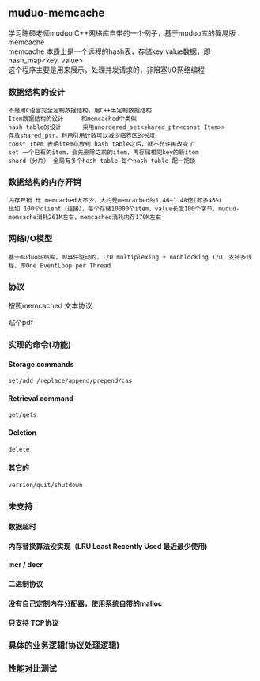 ## muduo-memcache

学习陈硕老师muduo C++网络库自带的一个例子，基于muduo库的简易版memcache   
memcache 本质上是一个远程的hash表，存储key value数据，即 hash_map<key, value>  
这个程序主要是用来展示，处理并发请求的，非阻塞I/O网络编程 

### 数据结构的设计
    不是用C语言完全定制数据结构，用C++半定制数据结构  
    Item数据结构的设计     和memcached中类似  
    hash table的设计      采用unordered_set<shared_ptr<const Item>>  
    存放shared_ptr，利用引用计数可以减少临界区的长度  
    const Item 表明item存放到 hash table之后，就不允许再改变了  
    set 一个已有的item，会先删除之前的item，再存储相同key的新item  
	shard（分片） 全局有多个hash table 每个hash table 配一把锁

### 数据结构的内存开销

    内存开销 比 memcached大不少，大约是memcached的1.46~1.48倍(即多46%) 
    比如 100个client（连接），每个存储10000个item，value长度100个字节，muduo-memcache消耗261M左右，memcached消耗内存179M左右

### 网络I/O模型
    基于muduo网络库，即事件驱动的，I/O multiplexing + nonblocking I/O，支持多线程，即One EventLoop per Thread

### 协议
按照memcached 文本协议

贴个pdf

### 实现的命令(功能)

#### Storage commands
	set/add /replace/append/prepend/cas

#### Retrieval command
	get/gets
#### Deletion
	delete
#### 其它的
	version/quit/shutdown
### 未支持
#### 数据超时
#### 内存替换算法没实现（LRU Least Recently Used 最近最少使用)
#### incr / decr
#### 二进制协议
#### 没有自己定制内存分配器，使用系统自带的malloc
#### 只支持 TCP协议

### 具体的业务逻辑(协议处理逻辑)

### 性能对比测试
